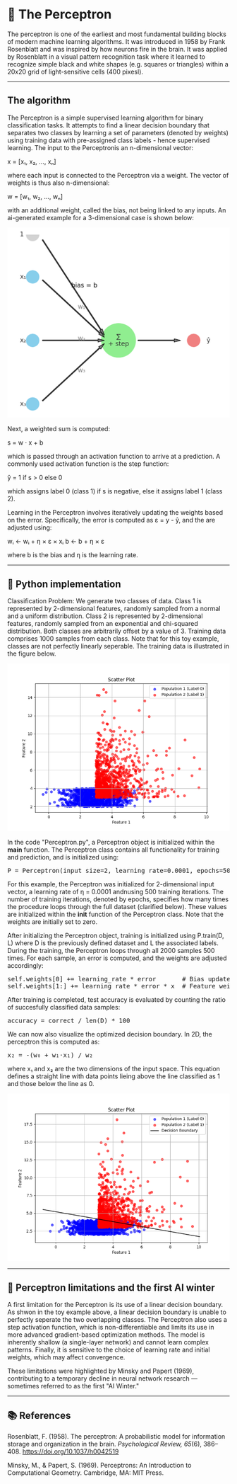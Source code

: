 # 🧠 The Perceptron

The perceptron is one of the earliest and most fundamental building blocks of modern machine learning algorithms. It was introduced in 1958 by Frank Rosenblatt and was inspired by how neurons fire in the brain. It was applied by Rosenblatt in a visual pattern recognition task where it learned to recognize simple black and white shapes (e.g. squares or triangles) within a 20x20 grid of light-sensitive cells (400 pixesl). 

---

## The algorithm

The Perceptron is a simple supervised learning algorithm for binary classification tasks. It attempts to find a linear decision boundary that separates two classes by learning a set of parameters (denoted by weights) using training data with pre-assigned class labels - hence supervised learning. The input to the Perceptronis an n-dimensional vector: 

x = [x₁, x₂, ..., xₙ]

where each input is connected to the Perceptron via a weight. The vector of weights is thus also n-dimensional: 


w = [w₁, w₂, ..., wₙ]

with an additional weight, called the bias, not being linked to any inputs. An ai-generated example for a 3-dimensional case is shown below: 

![Figure: ](images/Figure3.png)

Next, a weighted sum is computed:

s = w · x + b

which is passed through an activation function to arrive at a prediction. A commonly used activation function is the step function: 

ŷ = 1 if s > 0 else 0

which assigns label 0 (class 1) if s is negative, else it assigns label 1 (class 2). 

Learning in the Perceptron involves iteratively updating the weights based on the error. Specifically, the error is computed as ε = y - ŷ, and the are adjusted using:

wᵢ ← wᵢ + η × ε × xᵢ
b ← b + η × ε

where b is the bias and η is the learning rate. 

---

## 🚀 Python implementation

Classification Problem: We generate two classes of data. Class 1 is represented by 2-dimensional features, randomly sampled from a normal and a uniform distribution. Class 2 is represented by 2-dimensional features, randomly sampled from an exponential and chi-squared distribution. Both classes are arbitrarily offset by a value of 3. Training data comprises 1000 samples from each class. Note that for this toy example, classes are not perfectly linearly seperable. The training data is illustrated in the figure below. 

![Figure 1: ](images/Figure1.png)

In the code "Perceptron.py", a Perceptron object is initialized within the __main__ function. The Perceptron class contains all functionality for training and prediction, and is initialized using: 

<pre>
P = Perceptron(input_size=2, learning_rate=0.0001, epochs=500)
</pre>

For  this example, the Perceptron was initialized for 2-dimensional input vector, a learning rate of η = 0.0001 andnusing 500 training iterations. The number of training iterations, denoted by epochs, specifies how many times the procedure loops through the full dataset (clarified below). These values are initialized within the __init__ function of the Perceptron class. Note that the weights are initially set to zero. 

After initializing the Perceptron object, training is initialized using P.train(D, L) where D is the previously defined dataset and L the associated labels. During the training, the Perceptron loops through all 2000 samples 500 times. For each sample, an error is computed, and the weights are adjusted accordingly:

<pre>
self.weights[0] += learning_rate * error       # Bias update
self.weights[1:] += learning_rate * error * x  # Feature weights update
</pre>

After training is completed, test accuracy is evaluated by counting the ratio of succesfully classified data samples: 

<pre>
accuracy = correct / len(D) * 100
</pre>

We can now also visualize the optimized decision boundary. In 2D, the perceptron this is computed as: 

<pre>
x₂ = -(w₀ + w₁·x₁) / w₂
</pre>

where x₁ and x₂ are the two dimensions of the input space. This equation defines a straight line with data points lieing above the line classified as 1 and those below the line as 0. 

![Figure 1: ](images/Figure2.png)



---

## 🚀 Perceptron limitations and the first AI winter
A first limitation for the Perceptron is its use of a  linear decision boundary. As shwon in the toy example above, a linear decision boundary is unable to perfectly seperate the two overlapping classes. The Perceptron also uses a step activation function, which is non-differentiable and limits its use in more advanced gradient-based optimization methods. The model is inherently shallow (a single-layer network) and cannot learn complex patterns. Finally, it is sensitive to the choice of learning rate and initial weights, which may affect convergence.

These limitations were highlighted by Minsky and Papert (1969), contributing to a temporary decline in neural network research — sometimes referred to as the first "AI Winter."


---

## 📚 References

Rosenblatt, F. (1958). The perceptron: A probabilistic model for information storage and organization in the brain. *Psychological Review, 65*(6), 386–408. https://doi.org/10.1037/h0042519

Minsky, M., & Papert, S. (1969). Perceptrons: An Introduction to Computational Geometry. Cambridge, MA: MIT Press.
